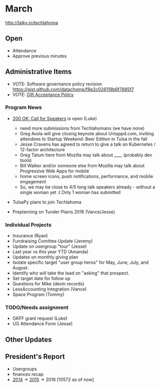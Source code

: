# March
http://talky.io/techlahoma

## Open
* Attendance
* Approve previous minutes

## Administrative Items
* VOTE: Software governance policy revision https://gist.github.com/datachomp/f8e2c026118b6f7885f7
* VOTE: [Gift Acceptance Policy](https://github.com/techlahoma/techlahoma_donations/pull/23)

### Program News
* [200 OK: Call for Speakers](http://speakers.200ok.us/) is open (Luke)
  - need more submissions from Techlahomans (we have none)
  - Greg Avola will give closing keynote about Untappd.com, inviting attendees to Startup Weekend: Beer Edition in Tulsa in the fall
  - Jesse Cravens has agreed to return to give a talk on Kubernetes / 12-factor architecture
  - Greg Tatum here from Mozilla may talk about ____ (probably dev tools)
  - Bill Walker and/or someone else from Mozilla may talk about Progressive Web Apps for mobile 
   - home screen icons, push notifications, performance, and mobile engagement
    - So, we may be close to 4/5 long talk speakers already - without a single woman yet :( Only 1 woman has submitted

* TulsaPy plans to join Techlahoma
* Preplanning on Tunder Plains 2016 (Vance/Jesse)

### Individual Projects
- Insurance (Ryan)
- Fundraising Comittee Update (Jeremy)
 - Update on usergroup "tour" (Jesse)
 - Last year vs this year YTD (Amanda)
 - Updates on monthly giving plan
 -  Isolate specific target "user group heros" for May, June, July, and August.  
  -  Identify who will take the lead on "asking" that prospect.  
  -  Set target date for follow up
 -  Questions for Mike (devin records)
- LessAccounting Integration (Vance)
- Space Program (Tommy)

### TODO/Needs assignment
- GKFF grant request (Luke)
- UG Attendance Form (Jesse)
 
## Other Updates

## President's Report
- Usergroups
- finances recap 
- [2014](https://docs.google.com/spreadsheets/d/11CKhpxE1SsBRccyhoE50EFX3WF5z9hZxtYVpeLcg6vA/edit#gid=887227528) -> [2015](https://docs.google.com/spreadsheets/d/11CKhpxE1SsBRccyhoE50EFX3WF5z9hZxtYVpeLcg6vA/edit#gid=369504964) -> 2016 [10572 as of now]
